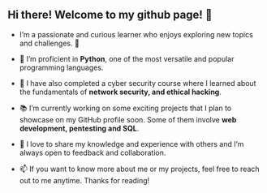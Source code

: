 ## Hi there! Welcome to my github page! 👋

- I’m a passionate and curious learner who enjoys exploring new topics and challenges. 🚀

- 🔭 I’m proficient in **Python**, one of the most versatile and popular programming languages.

- 🌱 I have also completed a cyber security course where I learned about the fundamentals of **network security, and ethical hacking**.

- 📚 I’m currently working on some exciting projects that I plan to showcase on my GitHub profile soon. Some of them involve **web development, pentesting and SQL**.

- 💬 I love to share my knowledge and experience with others and I’m always open to feedback and collaboration.

- 📫 If you want to know more about me or my projects, feel free to reach out to me anytime. Thanks for reading!
